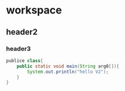 # workspace

## header2

### header3

~~~java
publice class{
    public static void main(String arg0[]){
        System.out.println("hello V2");
    } 
}